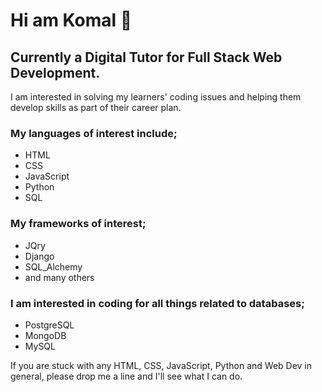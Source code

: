 # Hi am Komal 👋

## Currently a Digital Tutor for Full Stack Web Development.

I am interested in solving my learners' coding issues and helping them develop skills as part of their career plan.

### My languages of interest include;

<ul><li>HTML</li><li>CSS</li><li>JavaScript</li><li>Python</li><li>SQL</li></ul>

### My frameworks of interest;

<ul><li>JQry</li><li>Django</li><li>SQL_Alchemy</li><li>and many others</li></ul>

### I am interested in coding for all things related to databases;

<ul><li>PostgreSQL</li><li>MongoDB</li><li>MySQL</li></ul>

If you are stuck with any HTML, CSS, JavaScript, Python and Web Dev in general, please drop me a line and I'll see what I can do.
